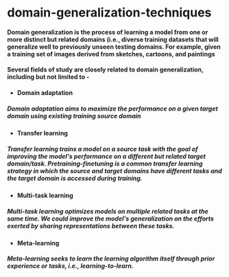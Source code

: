 # domain-generalization-techniques

#### Domain generalization is the process of learning a model from one or more distinct but related domains (i.e., diverse training datasets that will generalize well to previously unseen testing domains. For example, given a training set of images derived from sketches, cartoons, and paintings

#### Several fields of study are closely related to domain generalization, including but not limited to -

* #### Domain adaptation
##### Domain adaptation aims to maximize the performance on a given target domain using existing training source domain

* #### Transfer learning
##### Transfer learning trains a model on a source task with the goal of improving the model's performance on a different but related target domain/task. Pretraining-finetuning is a common transfer learning strategy in which the source and target domains have different tasks and the target domain is accessed during training.

* #### Multi-task learning
##### Multi-task learning optimizes models on multiple related tasks at the same time. We could improve the model's generalization on the efforts exerted by sharing representations between these tasks.

* #### Meta-learning
##### Meta-learning seeks to learn the learning algorithm itself through prior experience or tasks, i.e., learning-to-learn.
